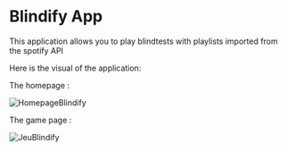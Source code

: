 # Blindify App

This application allows you to play blindtests with playlists imported from the spotify API

Here is the visual of the application: 

The homepage : 

![HomepageBlindify](https://user-images.githubusercontent.com/60604725/153608432-b6d84e08-9b11-46c2-9bce-8c279b509fa3.png)

The game page : 

![JeuBlindify](https://user-images.githubusercontent.com/60604725/153608485-1a80ac29-3ee9-4989-95d9-6773548e84e4.png)
